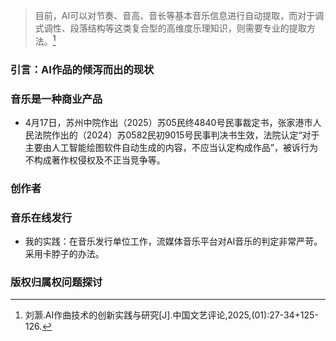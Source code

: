 
> 目前，AI可以对节奏、音高、音长等基本音乐信息进行自动提取，而对于调式调性、段落结构等这类复合型的高维度乐理知识，则需要专业的提取方法。[^1]

>




### 引言：AI作品的倾泻而出的现状

### 音乐是一种商业产品
- 4月17日，苏州中院作出（2025）苏05民终4840号民事裁定书，张家港市人民法院作出的（2024）苏0582民初9015号民事判决书生效，法院认定“对于主要由人工智能绘图软件自动生成的内容，不应当认定构成作品”，被诉行为不构成著作权侵权及不正当竞争等。
### 创作者


### 音乐在线发行
- 我的实践：在音乐发行单位工作，流媒体音乐平台对AI音乐的判定非常严苛。采用卡脖子的办法。

### 版权归属权问题探讨

























[^1]: 刘灏.AI作曲技术的创新实践与研究[J].中国文艺评论,2025,(01):27-34+125-126.
